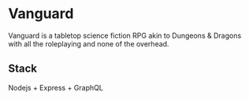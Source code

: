 # Vanguard

Vanguard is a tabletop science fiction RPG akin to Dungeons & Dragons with all the roleplaying and none of the overhead.

## Stack
Nodejs + Express + GraphQL
